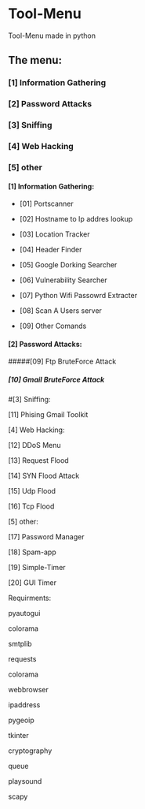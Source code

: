 # Tool-Menu
Tool-Menu made in python

## The menu:

### [1] Information Gathering

### [2] Password Attacks

### [3] Sniffing

### [4] Web Hacking

### [5] other







#### [1] Information Gathering:


- [01] Portscanner


- [02] Hostname to Ip addres lookup


-  [03] Location Tracker


-  [04] Header Finder


-  [05] Google Dorking Searcher


-  [06] Vulnerability Searcher


-  [07] Python Wifi Passowrd Extracter


-  [08] Scan A Users server


-  [09] Other Comands


#### [2] Password Attacks:


#####[09] Ftp BruteForce Attack


##### [10] Gmail BruteForce Attack


#[3] Sniffing:



[11] Phising Gmail Toolkit


[4] Web Hacking:



[12] DDoS Menu


[13] Request Flood


[14] SYN Flood Attack


[15] Udp Flood


[16] Tcp Flood



[5] other:



[17] Password Manager


[18] Spam-app


[19] Simple-Timer


[20] GUI Timer



Requirments:


pyautogui


colorama


smtplib


requests


colorama

webbrowser


ipaddress


pygeoip

tkinter


cryptography


queue


playsound


scapy
